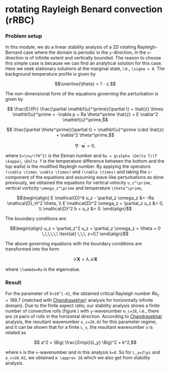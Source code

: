 # rotating Rayleigh Benard convection (rRBC)

### Problem setup

In this module, we do a linear stability analysis of a 2D rotating Rayleigh-Bernard case where the domain is periodic in the ``y``-direction, 
in the ``x``-direction is of infinite extent and vertically bounded. The reason to choose this simple case is because we can find an analytical solution for this case. Here we seek stationary solutions at the marginal state, i.e., ```\sigma = 0```. The background temperature profile is given by 
```math
\overline{\theta} = 1 - z.
```
The non-dimensional form of the equations governing the perturbation is given by 
```math
    \frac{E}{Pr} \frac{\partial \mathbf{u}^\prime}{\partial t} 
    + \hat{z} \times \mathbf{u}^\prime =
    -\nabla p + Ra \theta^\prime \hat{z} + E \nabla^2 \mathbf{u}^\prime,
```
```math
    \frac{\partial \theta^\prime}{\partial t} 
    = \mathbf{u}^\prime \cdot \hat{z} + \nabla^2 \theta^\prime,
```
```math
    \nabla \cdot \mathbf{u}^\prime = 0,
```
where ```E=\nu/(fH^2)``` is the Ekman number and ```Ra = g\alpha \Delta T/(f \kappa)```, ```\Delta T``` is the temperature difference between the bottom and the top walls) is the modified Rayleigh number.
By applying the operators ```(\nabla \times \nabla \times)``` and ```(\nabla \times)``` and taking the ```z```-component of the equations and assuming wave-like perturbations as done previously, we obtained the equations for vertical velocity ```u_z^\prime```, vertical vorticity ```\omega_z^\prime``` and temperature ```\theta^\prime```,
```math
\begin{align}
    E \mathcal{D}^4 u_z - \partial_z \omega_z &= -Ra \mathcal{D}_H^2 \theta,
\\
    E \mathcal{D}^2 \omega_z + \partial_z u_z &= 0,
\\
    \mathcal{D}^2 b + u_z &= 0.
\end{align}
```
The boundary conditions are: 
```math
\begin{align}
    u_z = \partial_z^2 u_z = \partial_z \omega_z = \theta = 0
    \,\,\,\,\,\ \text{at} \,\,\, z=0,1
\end{align}
```
The above governing equations with the boundary conditions are transformed into the form 
```math
\mathcal{L} \mathbf{X} = \lambda \mathcal{M} \mathbf{X}
```
where ```\lambda=Ra``` is the eigenvalue. 


### Result

For the parameter of ```E=10^{-4}```, the obtained critical Rayleigh number $Ra_c=189.7$ (matched with [Chandrasekhar](@citet)) analysis for horizontally infinite domain). Due to the finite aspect ratio, our stability analysis shows a finite number of convective rolls (figure ) with ```y```-wavenumber ```m_c=28```, i.e., there are ```28``` pairs of rolls in the horizontal direction. According to [Chandrasekhar](@citet) analysis, the resultant wavenumber ```a_c=28.02``` for this parameter regime, and it can be shown that for a finite ```L_x```, the resultant wavenumber ```a``` is related as
```math
    a^2 = \Big( \frac{2m\pi}{L_y} \Big)^2 + k^2,
```
where ```k``` is the ```x```-wavenumber and in this analysis ```k=0```. 
So for ```L_y=2\pi``` and ```a_c=28.02```, we obtained ```m \approx 28``` which we also get from stability analysis.
